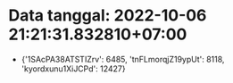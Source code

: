# Data tanggal: 2022-10-06 21:21:31.832810+07:00

* {'1SAcPA38ATSTIZrv': 6485, 'tnFLmorqjZ19ypUt': 8118, 'kyordxunu1XiJCPd': 12427}
